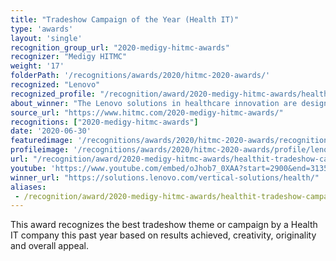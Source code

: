 ```yaml
---
title: "Tradeshow Campaign of the Year (Health IT)"
type: 'awards'
layout: 'single'
recognition_group_url: "2020-medigy-hitmc-awards"
recognizer: "Medigy HITMC"
weight: '17'
folderPath: '/recognitions/awards/2020/hitmc-2020-awards/'
recognized: "Lenovo"
recognized_profile: "/recognition/award/2020-medigy-hitmc-awards/healthit-tradeshow-campaign-year"
about_winner: "The Lenovo solutions in healthcare innovation are designed to provide excellent patient experiences. Lenovo's Healthcare IT transformation helps you to keep pace with the constant evolution of technology."
source_url: "https://www.hitmc.com/2020-medigy-hitmc-awards/"
recognitions: ["2020-medigy-hitmc-awards"]
date: '2020-06-30'
featuredimage: '/recognitions/awards/2020/hitmc-2020-awards/recognition/lenovo-hitmc-2020-tradeshow-campaign-of-the-year.jpg'
profileimage: '/recognitions/awards/2020/hitmc-2020-awards/profile/lenovo.jpg'
url: "/recognition/award/2020-medigy-hitmc-awards/healthit-tradeshow-campaign-year"
youtube: 'https://www.youtube.com/embed/oJhob7_0XAA?start=2900&end=3135'
winner_url: "https://solutions.lenovo.com/vertical-solutions/health/"
aliases:
 - /recognition/award/2020-medigy-hitmc-awards/healthit-tradeshow-campaign-year  
---
```


This award recognizes the best tradeshow theme or campaign by a Health IT company this past year based on results achieved, creativity, originality and overall appeal.